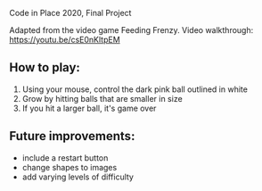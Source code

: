Code in Place 2020, Final Project

Adapted from the video game Feeding Frenzy.
Video walkthrough: https://youtu.be/csE0nKltpEM

## How to play:

1. Using your mouse, control the dark pink ball outlined in white
2. Grow by hitting balls that are smaller in size
3. If you hit a larger ball, it's game over

## Future improvements:

- include a restart button
- change shapes to images
- add varying levels of difficulty

